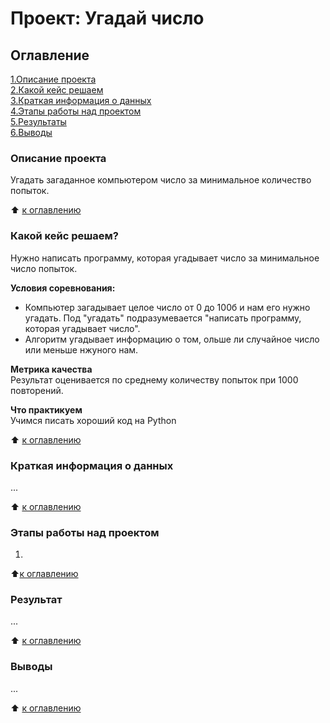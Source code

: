 # Проект: Угадай число

## Оглавление
[1.Описание проекта](https://github.com/TattaS/sf_data_science/blob/main/project_0/README.md#Описание-проекта)  
[2.Какой кейс решаем](https://github.com/TattaS/sf_data_science/blob/main/project_0/README.md#Какой-кейс-решаем?)  
[3.Краткая информация о данных](https://github.com/TattaS/sf_data_science/blob/main/project_0/README.md#Краткая-информация-о-данных)  
[4.Этапы работы над проектом](https://github.com/TattaS/sf_data_science/blob/main/project_0/README.md#Этапы-работы-над-проектом)  
[5.Результаты](https://github.com/TattaS/sf_data_science/blob/main/project_0/README.md#Результаты)  
[6.Выводы](https://github.com/TattaS/sf_data_science/blob/main/project_0/README.md#Выводы)

### Описание проекта
Угадать загаданное компьютером число за минимальное количество попыток.

:arrow_up: [к оглавлению](https://github.com/TattaS/sf_data_science/blob/main/project_0/README.md#Оглавление)

### Какой кейс решаем?
Нужно написать программу, которая угадывает число за минимальное число попыток.

**Условия соревнования:**
- Компьютер загадывает целое число от 0 до 100б и нам его нужно угадать. Под "угадать" подразумевается "написать программу, которая угадывает число".
- Алгоритм угадывает информацию о том, ольше ли случайное число или меньше нжуного нам.

**Метрика качества**  
Результат оценивается по среднему количеству попыток при 1000 повторений.

**Что практикуем**  
Учимся писать хороший код на Python

:arrow_up: [к оглавлению](https://github.com/TattaS/sf_data_science/blob/main/project_0/README.md#Оглавление)

### Краткая информация о данных  
...

:arrow_up: [к оглавлению](https://github.com/TattaS/sf_data_science/blob/main/project_0/README.md#Оглавление)

### Этапы работы над проектом  
1. 

:arrow_up:[к оглавлению](https://github.com/TattaS/sf_data_science/blob/main/project_0/README.md#Оглавление)

### Результат
...

:arrow_up: [к оглавлению](https://github.com/TattaS/sf_data_science/blob/main/project_0/README.md#Оглавление)

### Выводы
...

:arrow_up: [к оглавлению](https://github.com/TattaS/sf_data_science/blob/main/project_0/README.md#Оглавление)

